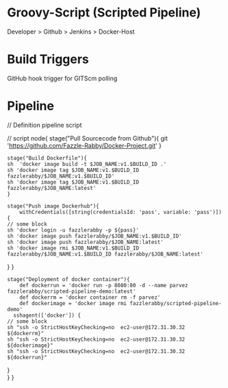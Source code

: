 # Groovy-Script  (Scripted Pipeline)

Developer > Github > Jenkins > Docker-Host

# Build Triggers

GitHub hook trigger for GITScm polling

# Pipeline

// Definition
pipeline script

// script
node{
    stage("Pull Sourcecode from Github"){
        git 'https://github.com/Fazzle-Rabby/Docker-Project.git'
    }
    
    stage("Build Dockerfile"){
    sh  'docker image build -t $JOB_NAME:v1.$BUILD_ID .'
    sh 'docker image tag $JOB_NAME:v1.$BUILD_ID  fazzlerabby/$JOB_NAME:v1.$BUILD_ID'
    sh 'docker image tag $JOB_NAME:v1.$BUILD_ID  fazzlerabby/$JOB_NAME:latest'
    }
    
    stage("Push image Dockerhub"){
        withCredentials([string(credentialsId: 'pass', variable: 'pass')]) {
    // some block
    sh 'docker login -u fazzlerabby -p ${pass}'
    sh 'docker image push fazzlerabby/$JOB_NAME:v1.$BUILD_ID'
    sh 'docker image push fazzlerabby/$JOB_NAME:latest'
    sh 'docker image rmi $JOB_NAME:v1.$BUILD_ID fazzlerabby/$JOB_NAME:v1.$BUILD_ID fazzlerabby/$JOB_NAME:latest'
}
    }
    
    stage("Deployment of docker container"){
        def dockerrun = 'docker run -p 8080:80 -d --name parvez fazzlerabby/scripted-pipeline-demo:latest'
        def dockerrm = 'docker container rm -f parvez'
        def dockerimage = 'docker image rmi fazzlerabby/scripted-pipeline-demo'
      sshagent(['docker']) {
    // some block
    sh "ssh -o StrictHostKeyChecking=no  ec2-user@172.31.30.32 ${dockerrm}"
    sh "ssh -o StrictHostKeyChecking=no  ec2-user@172.31.30.32 ${dockerimage}"
    sh "ssh -o StrictHostKeyChecking=no  ec2-user@172.31.30.32 ${dockerrun}"
}  
    }
}
